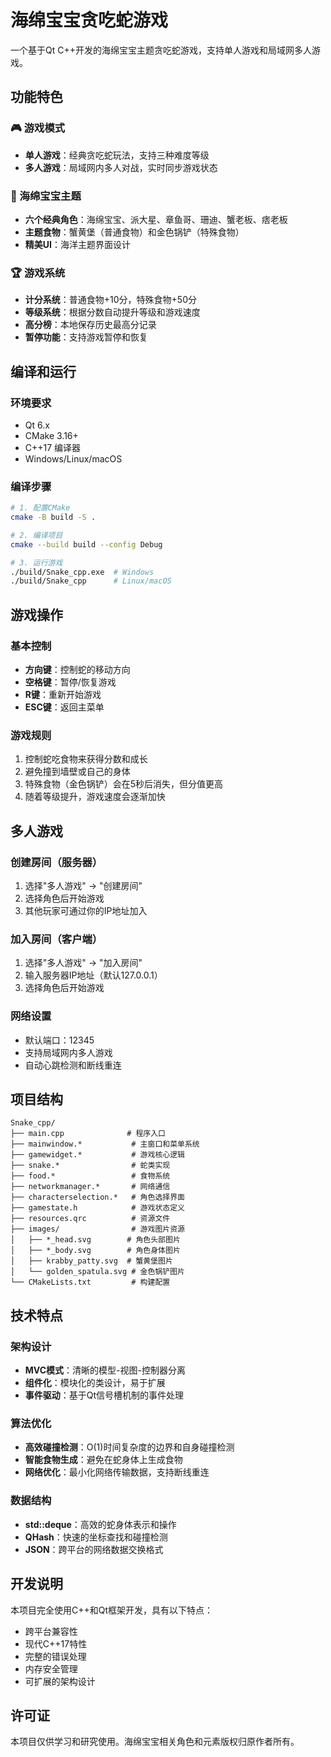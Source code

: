 # 海绵宝宝贪吃蛇游戏

一个基于Qt C++开发的海绵宝宝主题贪吃蛇游戏，支持单人游戏和局域网多人游戏。

## 功能特色

### 🎮 游戏模式
- **单人游戏**：经典贪吃蛇玩法，支持三种难度等级
- **多人游戏**：局域网内多人对战，实时同步游戏状态

### 🧽 海绵宝宝主题
- **六个经典角色**：海绵宝宝、派大星、章鱼哥、珊迪、蟹老板、痞老板
- **主题食物**：蟹黄堡（普通食物）和金色锅铲（特殊食物）
- **精美UI**：海洋主题界面设计

### 🏆 游戏系统
- **计分系统**：普通食物+10分，特殊食物+50分
- **等级系统**：根据分数自动提升等级和游戏速度
- **高分榜**：本地保存历史最高分记录
- **暂停功能**：支持游戏暂停和恢复

## 编译和运行

### 环境要求
- Qt 6.x
- CMake 3.16+
- C++17 编译器
- Windows/Linux/macOS

### 编译步骤
```bash
# 1. 配置CMake
cmake -B build -S .

# 2. 编译项目
cmake --build build --config Debug

# 3. 运行游戏
./build/Snake_cpp.exe  # Windows
./build/Snake_cpp      # Linux/macOS
```

## 游戏操作

### 基本控制
- **方向键**：控制蛇的移动方向
- **空格键**：暂停/恢复游戏
- **R键**：重新开始游戏
- **ESC键**：返回主菜单

### 游戏规则
1. 控制蛇吃食物来获得分数和成长
2. 避免撞到墙壁或自己的身体
3. 特殊食物（金色锅铲）会在5秒后消失，但分值更高
4. 随着等级提升，游戏速度会逐渐加快

## 多人游戏

### 创建房间（服务器）
1. 选择"多人游戏" → "创建房间"
2. 选择角色后开始游戏
3. 其他玩家可通过你的IP地址加入

### 加入房间（客户端）
1. 选择"多人游戏" → "加入房间"
2. 输入服务器IP地址（默认127.0.0.1）
3. 选择角色后开始游戏

### 网络设置
- 默认端口：12345
- 支持局域网内多人游戏
- 自动心跳检测和断线重连

## 项目结构

```
Snake_cpp/
├── main.cpp              # 程序入口
├── mainwindow.*           # 主窗口和菜单系统
├── gamewidget.*           # 游戏核心逻辑
├── snake.*                # 蛇类实现
├── food.*                 # 食物系统
├── networkmanager.*       # 网络通信
├── characterselection.*   # 角色选择界面
├── gamestate.h            # 游戏状态定义
├── resources.qrc          # 资源文件
├── images/                # 游戏图片资源
│   ├── *_head.svg        # 角色头部图片
│   ├── *_body.svg        # 角色身体图片
│   ├── krabby_patty.svg  # 蟹黄堡图片
│   └── golden_spatula.svg # 金色锅铲图片
└── CMakeLists.txt         # 构建配置
```

## 技术特点

### 架构设计
- **MVC模式**：清晰的模型-视图-控制器分离
- **组件化**：模块化的类设计，易于扩展
- **事件驱动**：基于Qt信号槽机制的事件处理

### 算法优化
- **高效碰撞检测**：O(1)时间复杂度的边界和自身碰撞检测
- **智能食物生成**：避免在蛇身体上生成食物
- **网络优化**：最小化网络传输数据，支持断线重连

### 数据结构
- **std::deque**：高效的蛇身体表示和操作
- **QHash**：快速的坐标查找和碰撞检测
- **JSON**：跨平台的网络数据交换格式

## 开发说明

本项目完全使用C++和Qt框架开发，具有以下特点：
- 跨平台兼容性
- 现代C++17特性
- 完整的错误处理
- 内存安全管理
- 可扩展的架构设计

## 许可证

本项目仅供学习和研究使用。海绵宝宝相关角色和元素版权归原作者所有。